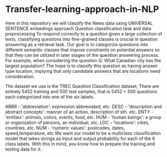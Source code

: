 # Transfer-learning-approach-in-NLP
Here in this repository we will classify the  News data using UNIVERSAL SENTENCE embedings approach
Question classification task and data preprocessing
To respond correctly to a question given a large collection of texts, classifying questions into fine-grained classes is crucial in question answering as a retrieval task.  Our goal is to categorize questions into different semantic classes that impose constraints on potential answers so that they can be utilized in later stages of the question answering process. For example, when considering the question Q: What Canadian city has the largest population? The hope is to classify this question as having answer type location, implying that only candidate answers that are locations need consideration.

The dataset we use is the TREC Question Classification dataset, There are entirely 5452 training and 500 test samples, that is 5452 + 500 questions each categorized into one of the six labels.

ABBR - 'abbreviation': expression abbreviated, etc.
DESC - 'description and abstract concepts': manner of an action, description of sth. etc.
ENTY - 'entities': animals, colors, events, food, etc.
HUM - 'human beings': a group or organization of persons, an individual, etc.
LOC - 'locations': cities, countries, etc.
NUM - 'numeric values': postcodes, dates, speed,temperature, etc
We want our model to be a multiclass classification model that takes strings as input and output probability for each of the 6 class labels. With this in mind, you know how to prepare the training and testing data for it.

